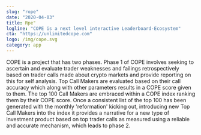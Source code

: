 ```yaml
---
slug: "rope"
date: "2020-04-03"
title: Rpe"
logline: "COPE is a next level interactive Leaderboard-Ecosystem"
cta: "https://unlimitedcope.com"
logo: /img/cope.svg
category: app
---
```


COPE is a project that has two phases. Phase 1 of COPE involves seeking to ascertain and evaluate trader weaknesses and failings retrospectively based on trader calls made about crypto markets and provide reporting on this for self analysis. Top Call Makers are evaluated based on their call accuracy which along with other parameters results in a COPE score given to them. The top 100 Call Makers are embraced within a COPE index ranking them by their COPE score. Once a consistent list of the top 100 has been generated with the monthly 'reformation' kicking out, introducing new Top Call Makers into the index it provides a narrative for a new type of investment product based on top trader calls as measured using a reliable and accurate mechanism, which leads to phase 2.
